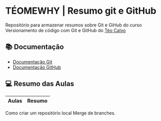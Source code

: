 # TÉOMEWHY | Resumo git e GitHub

Repositório para armazenar resumos sobre Git e GiHub do curso Versionamento de código com Git e GitHub do [Téo Calvo](https://www.youtube.com/@teomewhy)

## 📚 Documentação

- [Documentação Git](https://git-scm.com/docs)
- [Documentação GitHub](https://docs.github.com/pt)

## 💻 Resumo das Aulas

| Aulas | Resumo |
|-------|--------|

Como criar um repositório local 
Merge de branches.

